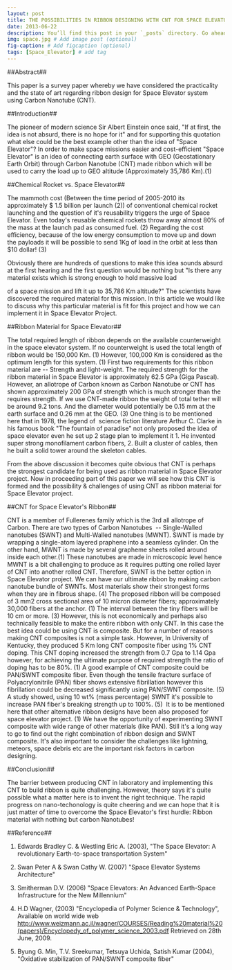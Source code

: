 ```yaml
---
layout: post
title: THE POSSIBILITIES IN RIBBON DESIGNING WITH CNT FOR SPACE ELEVATOR SYSTEM
date: 2013-06-22 
description: You’ll find this post in your `_posts` directory. Go ahead and edit it and re-build the site to see your changes. # Add post description (optional)
img: space.jpg # Add image post (optional)
fig-caption: # Add figcaption (optional)
tags: [Space_Elevator] # add tag
---
```

##Abstract##

This paper is a survey paper whereby we have considered the practicality and the state of art regarding ribbon design for Space Elevator system using Carbon Nanotube (CNT).

##Introduction##

The pioneer of modern science Sir Albert Einstein once said, "If at first, the idea is not absurd, there is no hope for it" and for supporting this quotation what else could be the best example other than the idea of "Space Elevator"? In order to make space missions easier and cost-efficient "Space Elevator" is an idea of connecting earth surface with GEO (Geostationary Earth Orbit) through Carbon Nanotube (CNT) made ribbon which will be used to carry the load up to GEO altitude (Approximately 35,786 Km).(1)

##Chemical Rocket vs. Space Elevator##

The mammoth cost (Between the time period of 2005-2010 its approximately $ 1.5 billion per launch (2)) of conventional chemical rocket launching and the question of it's reusability triggers the urge of Space Elevator. Even today's reusable chemical rockets throw away almost 80% of the mass at the launch pad as consumed fuel. (2) Regarding the cost efficiency, because of the low energy consumption to move up and down the payloads it will be possible to send 1Kg of load in the orbit at less than $10 dollar! (3)

Obviously there are hundreds of questions to make this idea sounds absurd at the first hearing and the first question would be nothing but "Is there any material exists which is strong enough to hold massive load

of a space mission and lift it up to 35,786 Km altitude?" The scientists have discovered the required material for this mission. In this article we would like to discuss why this particular material is fit for this project and how we can implement it in Space Elevator Project.

##Ribbon Material for Space Elevator##

The total required length of ribbon depends on the available counterweight in the space elevator system. If no counterweight is used the total length of ribbon would be 150,000 Km. (1) However, 100,000 Km is considered as the optimum length for this system. (1) First two requirements for this ribbon material are -- Strength and light-weight. The required strength for the ribbon material in Space Elevator is approximately 62.5 GPa (Giga Pascal). However, an allotrope of Carbon known as Carbon Nanotube or CNT has shown approximately 200 GPa of strength which is much stronger than the requires strength. If we use CNT-made ribbon the weight of total tether will be around 9.2 tons. And the diameter would potentially be 0.15 mm at the earth surface and 0.26 mm at the GEO. (3) One thing is to be mentioned here that in 1978, the legend of  science fiction literature Arthur C. Clarke in his famous book "The fountain of paradise" not only proposed the idea of space elevator even he set up 2 stage plan to implement it 1. He invented super strong monofilament carbon fibers, 2. Built a cluster of cables, then he built a solid tower around the skeleton cables.

From the above discussion it becomes quite obvious that CNT is perhaps the strongest candidate for being used as ribbon material in Space Elevator project. Now in proceeding part of this paper we will see how this CNT is formed and the possibility & challenges of using CNT as ribbon material for Space Elevator project.

##CNT for Space Elevator's Ribbon##

CNT is a member of Fullerenes family which is the 3rd all allotrope of Carbon. There are two types of Carbon Nanotubes  -- Single-Walled nanotubes (SWNT) and Multi-Walled nanotubes (MWNT). SWNT is made by wrapping a single-atom layered praphene into a seamless cylinder. On the other hand, MWNT is made by several grapheme sheets rolled around inside each other.(1) These nanotubes are made in microscopic level hence MWNT is a bit challenging to produce as it requires putting one rolled layer of CNT into another rolled CNT. Therefore, SWNT is the better option in Space Elevator project. We can have our ultimate ribbon by making carbon nanotube bundle of SWNTs. Most materials show their strongest forms when they are in fibrous shape. (4) The proposed ribbon will be composed of 3 mm2 cross sectional area of 10 micron diameter fibers; approximately 30,000 fibers at the anchor. (1) The interval between the tiny fibers will be 10 cm or more. (3) However, this is not economically and perhaps also technically feasible to make the entire ribbon with only CNT. In this case the best idea could be using CNT is composite. But for a number of reasons making CNT composites is not a simple task. However, In University of Kentucky, they produced 5 Km long CNT composite fiber using 1% CNT doping. This CNT doping increased the strength from 0.7 Gpa to 1.14 Gpa however, for achieving the ultimate purpose of required strength the ratio of doping has to be 80%. (1) A good example of CNT composite could be PAN/SWNT composite fiber. Even though the tensile fracture surface of Polyacrylonitrile (PAN) fiber shows extensive fibrillation however this fibrillation could be decreased significantly using PAN/SWNT composite. (5) A study showed, using 10 wt% (mass percentage) SWNT it's possible to increase PAN fiber's breaking strength up to 100%. (5)  It is to be mentioned here that other alternative ribbon designs have been also proposed for space elevator project. (1) We have the opportunity of experimenting SWNT composite with wide range of other materials (like PAN). Still it's a long way to go to find out the right combination of ribbon design and SWNT composite. It's also important to consider the challenges like lightning, meteors, space debris etc are the important risk factors in carbon designing.

##Conclusion##

The barrier between producing CNT in laboratory and implementing this CNT to build ribbon is quite challenging. However, theory says it's quite possible what a matter here is to invent the right technique. The rapid progress on nano-techonology is quite cheering and we can hope that it is just matter of time to overcome the Space Elevator's first hurdle: Ribbon material with nothing but carbon Nanotubes!

##Reference##

1.  Edwards Bradley C. & Westling Eric A. (2003), "The Space Elevator: A revolutionary Earth-to-space transportation System"

2.  Swan Peter A & Swan Cathy W. (2007) "Space Elevator Systems Architecture"

3.  Smitherman D.V. (2006) "Space Elevators: An Advanced Earth-Space Infrastructure for the New Millennium"

4.  H.D Wagner, (2003) "Encyclopedia of Polymer Science & Technology", Available on world wide web <http://www.weizmann.ac.il/wagner/COURSES/Reading%20material%20(papers)/Encyclopedy_of_polymer_science_2003.pdf> Retrieved on 28th June, 2009.

5.  Byung G. Min, T.V. Sreekumar, Tetsuya Uchida, Satish Kumar (2004), "Oxidative stabilization of PAN/SWNT composite fiber"